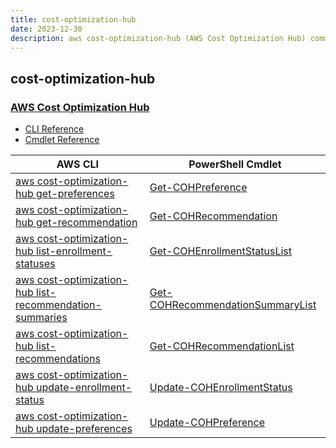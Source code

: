 ```yaml
---
title: cost-optimization-hub
date: 2023-12-30
description: aws cost-optimization-hub (AWS Cost Optimization Hub) command/cmdlet list.
---
```


## cost-optimization-hub

### [AWS Cost Optimization Hub](https://aws.amazon.com/aws-cost-management/cost-optimization-hub/)

* [CLI Reference](https://awscli.amazonaws.com/v2/documentation/api/latest/reference/cost-optimization-hub/index.html)
* [Cmdlet Reference](https://docs.aws.amazon.com/powershell/latest/reference/items/CostOptimizationHub_cmdlets.html)

|AWS CLI|PowerShell Cmdlet|
|----|----|
|[aws cost-optimization-hub get-preferences](https://awscli.amazonaws.com/v2/documentation/api/latest/reference/cost-optimization-hub/get-preferences.html)|[Get-COHPreference](https://docs.aws.amazon.com/powershell/latest/reference/items/Get-COHPreference.html)|
|[aws cost-optimization-hub get-recommendation](https://awscli.amazonaws.com/v2/documentation/api/latest/reference/cost-optimization-hub/get-recommendation.html)|[Get-COHRecommendation](https://docs.aws.amazon.com/powershell/latest/reference/items/Get-COHRecommendation.html)|
|[aws cost-optimization-hub list-enrollment-statuses](https://awscli.amazonaws.com/v2/documentation/api/latest/reference/cost-optimization-hub/list-enrollment-statuses.html)|[Get-COHEnrollmentStatusList](https://docs.aws.amazon.com/powershell/latest/reference/items/Get-COHEnrollmentStatusList.html)|
|[aws cost-optimization-hub list-recommendation-summaries](https://awscli.amazonaws.com/v2/documentation/api/latest/reference/cost-optimization-hub/list-recommendation-summaries.html)|[Get-COHRecommendationSummaryList](https://docs.aws.amazon.com/powershell/latest/reference/items/Get-COHRecommendationSummaryList.html)|
|[aws cost-optimization-hub list-recommendations](https://awscli.amazonaws.com/v2/documentation/api/latest/reference/cost-optimization-hub/list-recommendations.html)|[Get-COHRecommendationList](https://docs.aws.amazon.com/powershell/latest/reference/items/Get-COHRecommendationList.html)|
|[aws cost-optimization-hub update-enrollment-status](https://awscli.amazonaws.com/v2/documentation/api/latest/reference/cost-optimization-hub/update-enrollment-status.html)|[Update-COHEnrollmentStatus](https://docs.aws.amazon.com/powershell/latest/reference/items/Update-COHEnrollmentStatus.html)|
|[aws cost-optimization-hub update-preferences](https://awscli.amazonaws.com/v2/documentation/api/latest/reference/cost-optimization-hub/update-preferences.html)|[Update-COHPreference](https://docs.aws.amazon.com/powershell/latest/reference/items/Update-COHPreference.html)|

